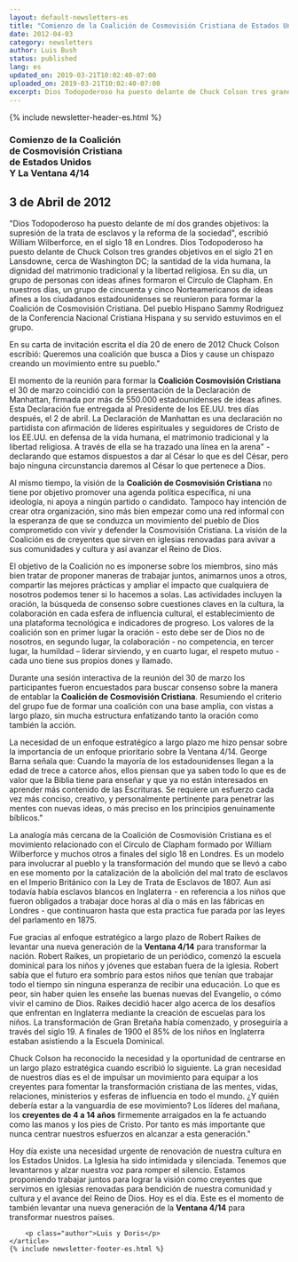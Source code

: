 ```yaml
---
layout: default-newsletters-es
title: "Comienzo de la Coalición de Cosmovisión Cristiana de Estados Unidos Y La Ventana 4/14"
date: 2012-04-03
category: newsletters
author: Luis Bush
status: published
lang: es
updated_on: 2019-03-21T10:02:40-07:00
uploaded_on: 2019-03-21T10:02:40-07:00
excerpt: Dios Todopoderoso ha puesto delante de Chuck Colson tres grandes objetivos en el siglo 21 en Lansdowne, cerca de Washington DC; la santidad de la vida humana, la dignidad del matrimonio tradicional y la libertad religiosa. En su día, un grupo de personas con ideas afines formaron el Círculo de Clapham. En nuestros días, un grupo de cincuenta y cinco Norteamericanos de ideas afines a los ciudadanos estadounidenses se reunieron para formar la Coalición de Cosmovisión Cristiana. Del pueblo Hispano Sammy Rodriguez de la Conferencia Nacional Cristiana Hispana y su servido estuvimos en el grupo.
---
```

<article class="document-container" data-publication-date="{{page.date}}" data-uploaded-on="{{page.uploaded_on}}" data-updated-on="{{page.updated_on}}" data-category="{{page.category}}">
<div id="newsletter">
{% include newsletter-header-es.html %}
	<article>
	    <h1>Comienzo de la Coalición<br> de Cosmovisión Cristiana<br> de Estados Unidos<br> Y La Ventana 4/14</h1>
		<h2 id="article-date"><time datetime="2012-04-03">3 de Abril de 2012</time></h2>
		<p id="first-paragraph">"Dios Todopoderoso ha puesto delante de mí dos grandes objetivos: la supresión de la trata de esclavos y la reforma de la sociedad", escribió William Wilberforce, en el siglo 18 en Londres. Dios Todopoderoso ha puesto delante de Chuck Colson tres grandes objetivos en el siglo 21 en Lansdowne, cerca de Washington DC; la santidad de la vida humana, la dignidad del matrimonio tradicional y la libertad religiosa. En su día, un grupo de personas con ideas afines formaron el Círculo de Clapham. En nuestros días, un grupo de cincuenta y cinco Norteamericanos de ideas afines a los ciudadanos estadounidenses se reunieron para formar la Coalición de Cosmovisión Cristiana. Del pueblo Hispano Sammy Rodriguez de la Conferencia Nacional Cristiana Hispana y su servido estuvimos en el grupo.</p>
		<p>En su carta de invitación escrita el día 20 de enero de 2012 Chuck Colson escribió: Queremos una coalición que busca a Dios y cause un chispazo creando un movimiento entre su pueblo."</p>
		<p>El momento de la reunión para formar la <strong>Coalición Cosmovisión Cristiana</strong> el 30 de marzo coincidió con la presentación de la Declaración de Manhattan, firmada por más de 550.000 estadounidenses de ideas afines. Esta Declaración fue entregada al Presidente de los EE.UU. tres días después, el 2 de abril. La Declaración de Manhattan es una declaración no partidista con afirmación de líderes espirituales y seguidores de Cristo de los EE.UU. en defensa de la vida humana, el matrimonio tradicional y la libertad religiosa. A través de ella se ha trazado una línea en la arena" - declarando que estamos dispuestos a dar al César lo que es del César, pero bajo ninguna circunstancia daremos al César lo que pertenece a Dios.</p>
		<p>Al mismo tiempo, la visión de la <strong>Coalición de Cosmovisión Cristiana</strong> no tiene por objetivo promover una agenda política específica, ni una ideología, ni apoya a ningún partido o candidato. Tampoco hay intención de crear otra organización, sino más bien empezar como una red informal con la esperanza de que se conduzca un movimiento del pueblo de Dios comprometido con vivir y defender la Cosmovisión Cristiana. La visión de la Coalición es de creyentes  que sirven en iglesias renovadas para avivar a sus comunidades y cultura y así avanzar el Reino de Dios.</p>
		<p> El objetivo de la Coalición no es imponerse sobre los miembros, sino más bien tratar de proponer maneras de trabajar juntos, animarnos unos a otros, compartir las mejores prácticas y ampliar el impacto que cualquiera de nosotros podemos tener si lo hacemos a solas. Las actividades incluyen la oración, la búsqueda de consenso sobre cuestiones claves en la cultura, la colaboración en cada esfera de influencia cultural, el establecimiento de una plataforma tecnológica e indicadores de progreso. Los valores de la coalición son en primer lugar la oración - esto debe ser de Dios no de nosotros, en segundo lugar, la colaboración - no competencia, en tercer lugar, la humildad – liderar sirviendo, y en cuarto lugar, el respeto mutuo - cada uno tiene sus propios dones y llamado.</p>
		<p>Durante una sesión interactiva de la reunión del 30 de marzo los participantes fueron encuestados para  buscar consenso sobre la manera de entablar la <strong>Coalición de Cosmovisión Cristiana</strong>. Resumiendo el criterio del grupo fue de formar una coalición con una base amplia, con vistas a largo plazo, sin mucha estructura enfatizando tanto la oración como también la acción.</p>
		<p>La necesidad de un enfoque estratégico a largo plazo me hizo pensar sobre la importancia de un enfoque prioritario sobre la Ventana 4/14.  George Barna señala que: Cuando la mayoría de los estadounidenses llegan a la edad de trece a catorce años, ellos piensan que ya saben todo lo que es de valor que la Biblia tiene para enseñar y que ya no están interesados en aprender más contenido de las Escrituras. Se requiere un esfuerzo cada vez más conciso, creativo, y personalmente pertinente para penetrar las mentes con nuevas ideas, o más preciso en los principios genuinamente bíblicos."</p>
		<p>La analogía más cercana de la Coalición de Cosmovisión Cristiana es el movimiento relacionado con el Círculo de Clapham formado por William Wilberforce y muchos otros a finales del siglo 18 en Londres. Es un modelo para involucrar al pueblo y la transformación del mundo que se llevó a cabo en ese momento por la catalización de la abolición del mal trato de esclavos en el Imperio Británico con la Ley de Trata de Esclavos de 1807. Aun así todavía había esclavos blancos en Inglaterra - en referencia a los niños que fueron obligados a trabajar doce horas al día o más en las fábricas en Londres - que continuaron hasta que esta practica fue parada por las leyes del parlamento en 1875.</p>
		<p> Fue gracias al enfoque estratégico a largo plazo de Robert Raikes de levantar una nueva generación de la <strong>Ventana 4/14</strong> para transformar la nación. Robert Raikes, un propietario de un periódico, comenzó la escuela dominical para los niños y jóvenes que estaban fuera de la iglesia.  Robert sabía que el futuro era sombrío para estos niños que tenían que trabajar todo el tiempo sin ninguna esperanza de recibir una educación.  Lo que es peor, sin haber quien les enseñe las buenas nuevas del Evangelio, o cómo vivir el camino de Dios. Raikes decidió hacer algo acerca de los desafíos que enfrentan en Inglaterra mediante la creación de escuelas para los niños. La transformación de Gran Bretaña había comenzado, y proseguiría a través del siglo 19.  A finales de 1900 el 85% de los niños en Inglaterra estaban asistiendo a la Escuela Dominical.</p>
		<p>Chuck Colson ha reconocido la necesidad y la oportunidad de centrarse en un largo plazo estratégica cuando escribió lo siguiente. La gran necesidad de nuestros días es el de impulsar un movimiento para equipar a los creyentes para fomentar la transformación cristiana de las mentes, vidas, relaciones, ministerios y esferas de influencia en todo el mundo. ¿Y quién debería estar a la vanguardia de ese movimiento? Los líderes del mañana, los <strong>creyentes de 4 a 14 años</strong> firmemente arraigados en la fe actuando como las manos y los pies de Cristo. Por tanto es más importante que nunca centrar nuestros esfuerzos en alcanzar a esta generación."</p>
		<p> Hoy día existe una necesidad urgente de renovación de nuestra cultura en los Estados Unidos. La Iglesia ha sido intimidada y silenciada. Tenemos que levantarnos y alzar nuestra voz para romper el silencio. Estamos proponiendo trabajar juntos para lograr la visión como creyentes que servimos en iglesias renovadas para bendición de nuestra comunidad y cultura y el avance del Reino de Dios. Hoy es el día. Este es el momento de también levantar una nueva generación de la <strong>Ventana 4/14</strong> para transformar nuestros países.</p>

		<p class="author">Luis y Doris</p>
	</article>
	{% include newsletter-footer-es.html %}
</div>
</article>
